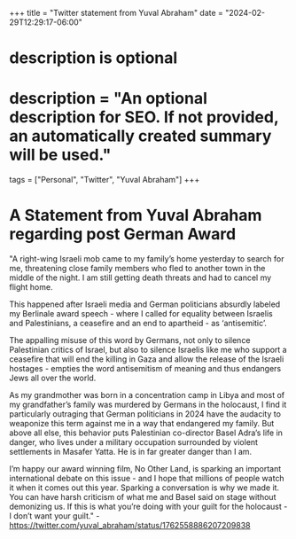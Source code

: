 +++
title = "Twitter statement from Yuval Abraham"
date = "2024-02-29T12:29:17-06:00"

#
# description is optional
#
# description = "An optional description for SEO. If not provided, an automatically created summary will be used."

tags = ["Personal", "Twitter", "Yuval Abraham"]
+++
# A Statement from Yuval Abraham regarding post German Award

"A right-wing Israeli mob came to my family’s home yesterday to search for me, threatening close family members who fled to another town in the middle of the night. I am still getting death threats and had to cancel my flight home. 

This happened after Israeli media and German politicians absurdly labeled my Berlinale award speech - where I called for equality between Israelis and Palestinians, a ceasefire and an end to apartheid - as ‘antisemitic’. 

The appalling misuse of this word by Germans, not only to silence Palestinian critics of Israel, but also to silence Israelis like me who support a ceasefire that will end the killing in Gaza and allow the release of the Israeli hostages - empties the word antisemitism of meaning and thus endangers Jews all over the world. 

As my grandmother was born in a concentration camp in Libya and most of my grandfather’s family was murdered by Germans in the holocaust, I find it particularly outraging that German politicians in 2024 have the audacity to weaponize this term against me in a way that endangered my family. But above all else, this behavior puts Palestinian co-director Basel Adra’s life in danger, who lives under a military occupation surrounded by violent settlements in Masafer Yatta. He is in far greater danger than I am. 

I’m happy our award winning film, No Other Land, is sparking an important international debate on this issue - and I hope that millions of people watch it when it comes out this year. Sparking a conversation is why we made it. You can have harsh criticism of what me and Basel said on stage without demonizing us. If this is what you’re doing with your guilt for the holocaust - I don’t want your guilt." - https://twitter.com/yuval_abraham/status/1762558886207209838